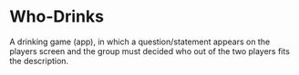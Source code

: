 # Who-Drinks
A drinking game (app), in which a question/statement appears on the players screen and the group must decided who out of the two players fits the description.

